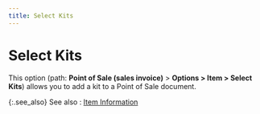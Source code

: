 ```yaml
---
title: Select Kits
---
```


# Select Kits


This option (path: **Point of Sale (sales invoice)** > **Options &gt; Item &gt; Select Kits**) allows you to add a kit to a Point of Sale document.


{:.see_also}
See also
: [Item Information]({{site.pos_baseurl}}/pos-trans/create-pos-doc/pos-si-profile/options/item_information_pos_invoice_options.html)
